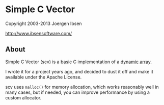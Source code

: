 
Simple C Vector
===============

Copyright 2003-2013 Joergen Ibsen

<http://www.ibsensoftware.com/>


About
-----

Simple C Vector (scv) is a basic C implementation of a [dynamic array][dyna].

I wrote it for a project years ago, and decided to dust it off and make it
available under the Apache License.

scv uses `malloc()` for memory allocation, which works reasonably well in
many cases, but if needed, you can improve performance by using a custom
allocator.

[dyna]: http://en.wikipedia.org/wiki/Dynamic_array
